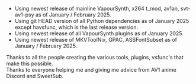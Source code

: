 * Using newest release of mainline VapourSynth, x264 t_mod, av1an, svt-av1-psy as of January / February 2025.  
* Using git HEAD version of all Python dependencies as of January 2025 except havsfunc, which is the last release version.  
* Using newest release of all VapourSynth plugins as of January 2025.  
* Using newest release of MKVToolNix, GPAC, ASSFontSubset as of January / February 2025.  

Thanks to all the people creating the various tools, plugins, vsfunc's that make this possible.  
Thanks to everyone helping me and giving me advice from AV1 anime Discord and SweetSub.  
